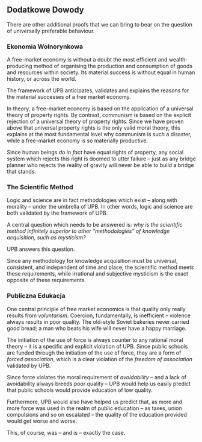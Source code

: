 ## Dodatkowe Dowody

There are other additional proofs that we can bring to bear on the question of universally preferable behaviour.

### Ekonomia Wolnorynkowa

A free-market economy is without a doubt the most efficient and wealth-producing method of organising the production and consumption of goods and resources within society. Its material success is without equal in human history, or across the world.

The framework of UPB anticipates, validates and explains the reasons for the material successes of a free market economy.

In theory, a free-market economy is based on the application of a universal theory of property rights. By contrast, communism is based on the explicit rejection of a universal theory of property rights. Since we have proven above that universal property rights is the only valid moral theory, this explains at the most fundamental level why communism is such a disaster, while a free-market economy is so materially productive.

Since human beings *do in fact* have equal rights of property, any social system which rejects this right is doomed to utter failure – just as any bridge planner who rejects the reality of gravity will never be able to build a bridge that stands.

### The Scientific Method

Logic and science are in fact methodologies which exist – along with morality – under the umbrella of UPB. In other words, logic and science are both validated by the framework of UPB.

A central question which needs to be answered is: *why is the scientific method infinitely superior to other “methodologies” of knowledge acquisition, such as mysticism?*

UPB answers this question.

Since any methodology for knowledge acquisition must be universal, consistent, and independent of time and place, the scientific method meets these requirements, while irrational and subjective mysticism is the exact opposite of these requirements.

### Publiczna Edukacja

One central principle of free market economics is that quality only really results from *voluntarism*. Coercion, fundamentally, is inefficient – violence always results in poor quality. The old-style Soviet bakeries never carried good bread; a man who beats his wife will never have a happy marriage.

The initiation of the use of force is always counter to any rational moral theory – it is a specific and explicit violation of UPB. Since public schools are funded through the initiation of the use of force, they are a form of *forced association*, which is a clear violation of the *freedom of association* validated by UPB.

Since force violates the moral requirement of *avoidability* – and a lack of avoidability always breeds poor quality – UPB would help us easily predict that public schools would provide education of low quality.

Furthermore, UPB would also have helped us predict that, as more and more force was used in the realm of public education – as taxes, union compulsions and so on escalated – the quality of the education provided would get worse and worse.

This, of course, was – and is – exactly the case.
